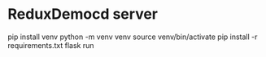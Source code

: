 # ReduxDemocd server

pip install venv
python -m venv venv
source venv/bin/activate
pip install -r requirements.txt
flask run
